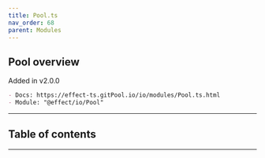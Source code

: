 ```yaml
---
title: Pool.ts
nav_order: 68
parent: Modules
---
```


## Pool overview

Added in v2.0.0

```md
- Docs: https://effect-ts.gitPool.io/io/modules/Pool.ts.html
- Module: "@effect/io/Pool"
```

---

<h2 class="text-delta">Table of contents</h2>

---
